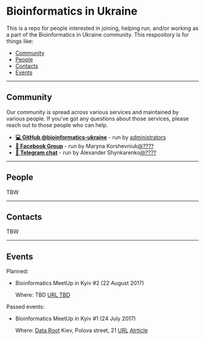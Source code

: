 # Bioinformatics in Ukraine

This is a repo for people interested in joining, helping run, and/or working as a part of the Bioinformatics in Ukraine community. This respository is for things like:

- [Community](#community)
- [People](#people)
- [Contacts](#contacts)
- [Events](#events)

---

## Community

Our community is spread across various services and maintained by various people. If you've got any questions about those services, please reach out to those people who can help.

* [**💻 GitHub @bioinformatics-ukraine**](https://github.com/bioinformatics-ukraine) - run by [administrators](https://github.com/orgs/bioinformatics-ukraine/people?utf8=%E2%9C%93&query=role%3Aowner+)
* [**👥 Facebook Group**](https://www.facebook.com/groups/bioinformaticsUA) - run by Maryna Korshevniuk[@????](https://github.com/?????) 
* [**💬 Telegram chat**](https://t.me/joinchat/CHZ6jUNghHbchyfSUbg5tA) - run by Alexander Shynkarenko[@????](https://github.com/?????)

---

## People
TBW

---

## Contacts
TBW

---

## Events

Planned:
* Bioinformatics MeetUp in Kyiv #2 (22 August 2017)

   Where: TBD
   [URL TBD]()

Passed events:
* Bioinformatics MeetUp in Kyiv #1 (24 July 2017)

   Where: [Data Root](https://www.facebook.com/dataroot.consulting) Kiev, Polova street, 21 
   [URL](https://www.facebook.com/events/1750930518539936)
   [Atrticle](http://telegra.ph/Bioinformatics-MeetUp-in-Kyiv-1-07-25)
